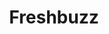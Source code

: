 ---
ee_id: '4501'
site: '1'
type: '5'
title: Freshbuzz
url: freshbuzz
year: '2020'
venue: https://www.twitch.tv/screenslate
pitch: Poss a high point 4 me in my 20 year journey as “an artist”, ... 100 ppl watching
  a screen recorded surf sesh of www.subway.com from 2014 ... online on the legendary
  Screen (Stream) Slate Twitch. Great convo w Ed Halter after. Thx Rhizome and EAI
  as well.&nbsp;
ps:
imgs: screenslate-2020-08-web-ih--JE6K.jpg,screenslate-2020-08-web-ih--aqg3.jpg,screenslate-2020-08-web-ih--ta9P.jpg,screenslate-2020-08-web-ih--SuAD.jpg,screenslate-2020-08-web-ih--U4Jm.jpg,screenslate-2020-08-web-ih--XX1d.jpg
things: "[4115] [2013-169-freshbuzz] 2013-169 Freshbuzz"
layout: shows
---